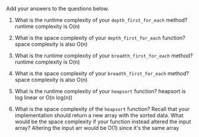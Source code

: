 Add your answers to the questions below.

1. What is the runtime complexity of your `depth_first_for_each` method?
    runtime complexity is O(n)

2. What is the space complexity of your `depth_first_for_each` function?
    space complexity is also O(n)

3. What is the runtime complexity of your `breadth_first_for_each` method?
    runtime complexity is O(n)

4. What is the space complexity of your `breadth_first_for_each` method?
    space complexity is also O(n)

5. What is the runtime complexity of your `heapsort` function?
    heapsort is log linear or O(n log(n))

6. What is the space complexity of the `heapsort` function? Recall that your implementation should return a new array with the sorted data. What would be the space complexity if your function instead altered the input array?
    Altering the input arr would be O(1) since it's the same array